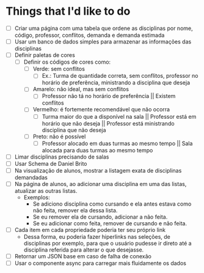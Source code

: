 # Things that I'd like to do

- [ ] Criar uma página com uma tabela que ordene as disciplinas por nome, código, professor, conflitos, demanda e demanda estimada
- [ ] Usar um banco de dados simples para armazenar as informações das disciplinas
- [ ] Definir paletas de cores
  - [ ] Definir os códigos de cores como:
    - [ ] Verde: sem conflitos
      - [ ] Ex.: Turma de quantidade correta, sem conflitos, professor no horário de preferência, ministrando a disciplina que deseja
    - [ ] Amarelo: não ideal, mas sem conflitos
      - [ ] Professor não tá no horário de preferência || Existem conflitos
    - [ ] Vermelho: é fortemente recomendável que não ocorra
      - [ ] Turma maior do que a disponível na sala || Professor está em horário que não deseja || Professor está ministrando disciplina que não deseja
    - [ ] Preto: não é possível
      - [ ] Professor alocado em duas turmas ao mesmo tempo || Sala alocada para duas turmas ao mesmo tempo
- [ ] Limar disciplinas precisando de salas
- [ ] Usar Schema de Daniel Brito
- [ ] Na visualização de alunos, mostrar a listagem exata de disciplinas demandadas
- [ ] Na página de alunos, ao adicionar uma disciplina em uma das listas, atualizar as outras listas.
  - Exemplos:
    - Se adiciono disciplina como cursando e ela antes estava como não feita, remover ela dessa lista.
    - Se eu remover ela de cursando, adicionar a não feita.
    - Se eu adicionar como feita, remover de cursando e não feita.
- [ ] Cada item em cada propriedade poderia ter seu próprio link
  - Dessa forma, eu poderia fazer hiperlinks nas seleções, de disciplinas por exemplo, para que o usuário pudesse ir direto até a disciplina referida para alterar o que desejasse.
- [ ] Retornar um JSON base em caso de falha de conexão
- [ ] Usar o componente async para carregar mais fluidamente os dados
